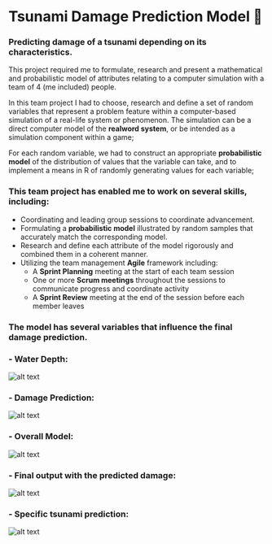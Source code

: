 # Tsunami Damage Prediction Model 🌊
### Predicting damage of a tsunami depending on its characteristics.
This project required me to formulate, research and present a mathematical and probabilistic model of attributes relating to a computer simulation with a team of 4 (me included) people.

In this team project I had to choose, research and define a set of random variables that represent a problem feature within a computer-based simulation of a real-life system or phenomenon. The simulation can be a direct computer model of the **realword system**, or be intended as a simulation component within a game;

For each random variable, we had to construct an appropriate **probabilistic model** of the distribution of values that the variable can take, and to implement a means in
R of randomly generating values for each variable;

### This team project has enabled me to work on several skills, including:
- Coordinating and leading group sessions to coordinate advancement.
- Formulating a **probabilistic model** illustrated by random samples that accurately match the corresponding model.
- Research and define each attribute of the model rigorously and combined them in a coherent manner.
- Utilizing the team management **Agile** framework including:
  - A **Sprint Planning** meeting at the start of each team session
  - One or more **Scrum meetings** throughout the sessions to communicate progress and coordinate activity
  - A **Sprint Review** meeting at the end of the session before each member leaves

### The model has several variables that influence the final damage prediction.
### - Water Depth:
![alt text](https://abload.de/img/waterdepthrzjqg.png)

### - Damage Prediction:
![alt text](https://abload.de/img/predictingdamage5ljg9.png)

### - Overall Model:
![alt text](https://abload.de/img/overall_modelvskkl.png)

### - Final output with the predicted damage:
![alt text](https://abload.de/img/rgnoutputcgk89.png)

### - Specific tsunami prediction:
![alt text](https://abload.de/img/extramgkgh.png)


